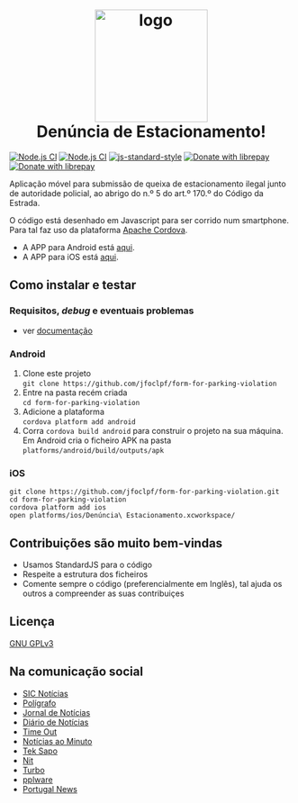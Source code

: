 <h1 align="center">
  <a href="https://play.google.com/store/apps/details?id=com.form.parking.violation&hl=pt"><img src="https://github.com/jfoclpf/form-for-parking-violation/blob/master/res/icon/android/512.png?raw=true" alt="logo" width="200"/></a>
  <br>
  Denúncia de Estacionamento!
  <br>
</h1>

[![Node.js CI](https://github.com/jfoclpf/form-for-parking-violation/actions/workflows/android.yml/badge.svg)](https://github.com/jfoclpf/form-for-parking-violation/actions/workflows/android.yml)
[![Node.js CI](https://github.com/jfoclpf/form-for-parking-violation/actions/workflows/ios.yml/badge.svg)](https://github.com/jfoclpf/form-for-parking-violation/actions/workflows/ios.yml)
[![js-standard-style][js-standard-style_img]][js-standard-style_url]
[![Donate with librepay](https://img.shields.io/liberapay/receives/joaopimentel1980.svg?logo=liberapay)](https://en.liberapay.com/joaopimentel1980)
[![Donate with librepay](https://img.shields.io/badge/donate-Donate-yellow?logo=liberapay)](https://en.liberapay.com/joaopimentel1980/donate)

[js-standard-style_img]: https://img.shields.io/badge/code%20style-standard-brightgreen.svg
[js-standard-style_url]: https://standardjs.com/

Aplicação móvel para submissão de queixa de estacionamento ilegal junto de autoridade policial, ao abrigo do n.º 5 do art.º 170.º do Código da Estrada.

O código está desenhado em Javascript para ser corrido num smartphone. Para tal faz uso da plataforma [Apache Cordova](https://cordova.apache.org/).

* A APP para Android está <a href="https://play.google.com/store/apps/details?id=com.form.parking.violation">aqui</a>.
* A APP para iOS está <a href="https://apps.apple.com/pt/app/den%C3%BAncia-estacionamento/id1560564781">aqui</a>.

## Como instalar e testar
### Requisitos, _debug_ e eventuais problemas

* ver [documentação](https://github.com/jfoclpf/form-for-parking-violation/blob/master/docs.md)

### Android

 1. Clone este projeto<br>`git clone https://github.com/jfoclpf/form-for-parking-violation`
 2. Entre na pasta recém criada<br>`cd form-for-parking-violation`
 3. Adicione a plataforma<br>`cordova platform add android`
 3. Corra `cordova build android` para construir o projeto na sua máquina. Em Android cria o ficheiro APK na pasta `platforms/android/build/outputs/apk`

### iOS
```
git clone https://github.com/jfoclpf/form-for-parking-violation.git
cd form-for-parking-violation
cordova platform add ios
open platforms/ios/Denúncia\ Estacionamento.xcworkspace/
```

## Contribuições são muito bem-vindas

 * Usamos StandardJS para o código
 * Respeite a estrutura dos ficheiros
 * Comente sempre o código (preferencialmente em Inglês), tal ajuda os outros a compreender as suas contribuiçes

## Licença

[GNU GPLv3](http://www.gnu.org/licenses/gpl-3.0.en.html)

## Na comunicação social

* [SIC Notícias](https://sicnoticias.pt/programas/poligrafo/2023-05-22-Ha-uma-app-para-denunciar-carros-mal-estacionados--03a2240d)
* [Polígrafo](https://poligrafo.sapo.pt/fact-check/e-possivel-denunciar-o-estacionamento-indevido-de-carros-atraves-de-uma-aplicacao-para-telemovel)
* <a href="https://www.jn.pt/motor-24/interior/carro-mal-estacionado-ja-pode-fazer-queixa-com-esta-app-8686603.html">Jornal de Notícias</a>
* <a href="https://www.dn.pt/motor-24/interior/carro-mal-estacionado-ja-pode-fazer-queixa-com-esta-app-8686600.html">Diário de Notícias</a>
* <a href="https://www.timeout.pt/lisboa/pt/blog/ha-uma-nova-app-para-fazer-queixinhas-de-estacionamento-ilegal-081417">Time Out</a>
* <a href="https://www.noticiasaominuto.com/tech/837146/ha-um-carro-a-bloquea-lo-faca-queixa-com-esta-aplicacao">Notícias ao Minuto</a>
* <a href="http://tek.sapo.pt/mobile/android/artigos/encontrou-um-carro-mal-estacionado-ha-uma-app-para-fazer-queixa">Tek Sapo</a>
* <a href="https://nit.pt/out-of-town/back-in-town/ha-nova-app-queixinhas-quem-nao-sabe-estacionar">Nit</a>
* <a href="http://www.turbo.pt/carro-mal-estacionado-ja-pode-queixa-esta-app/">Turbo</a>
* [pplware](https://pplware.sapo.pt/motores/veiculo-mal-estacionado-use-esta-app-para-denunciar-a-policia/)
* [Portugal News](https://www.theportugalnews.com/news/2023-05-24/new-app-to-report-illegally-parked-cars/77914)
